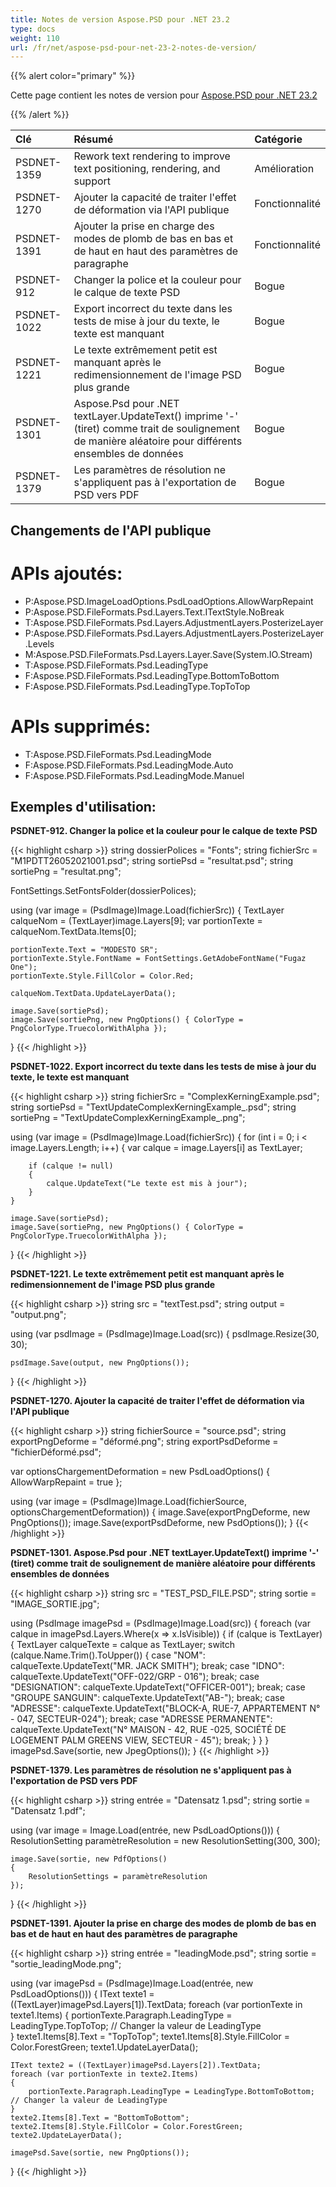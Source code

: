 ```yaml
---
title: Notes de version Aspose.PSD pour .NET 23.2
type: docs
weight: 110
url: /fr/net/aspose-psd-pour-net-23-2-notes-de-version/
---
```


{{% alert color="primary" %}}

Cette page contient les notes de version pour [Aspose.PSD pour .NET 23.2](https://www.nuget.org/packages/Aspose.PSD/)

{{% /alert %}}

|**Clé**|**Résumé**|**Catégorie**|
| :- | :- | :- |
|PSDNET-1359|Rework text rendering to improve text positioning, rendering, and support|Amélioration|
|PSDNET-1270|Ajouter la capacité de traiter l'effet de déformation via l'API publique|Fonctionnalité|
|PSDNET-1391|Ajouter la prise en charge des modes de plomb de bas en bas et de haut en haut des paramètres de paragraphe|Fonctionnalité|
|PSDNET-912|Changer la police et la couleur pour le calque de texte PSD|Bogue|
|PSDNET-1022|Export incorrect du texte dans les tests de mise à jour du texte, le texte est manquant|Bogue|
|PSDNET-1221|Le texte extrêmement petit est manquant après le redimensionnement de l'image PSD plus grande|Bogue|
|PSDNET-1301|Aspose.Psd pour .NET textLayer.UpdateText() imprime '-' (tiret) comme trait de soulignement de manière aléatoire pour différents ensembles de données|Bogue|
|PSDNET-1379|Les paramètres de résolution ne s'appliquent pas à l'exportation de PSD vers PDF|Bogue|


## **Changements de l'API publique**
# **APIs ajoutés:**
- P:Aspose.PSD.ImageLoadOptions.PsdLoadOptions.AllowWarpRepaint
- P:Aspose.PSD.FileFormats.Psd.Layers.Text.ITextStyle.NoBreak
- T:Aspose.PSD.FileFormats.Psd.Layers.AdjustmentLayers.PosterizeLayer
- P:Aspose.PSD.FileFormats.Psd.Layers.AdjustmentLayers.PosterizeLayer.Levels
- M:Aspose.PSD.FileFormats.Psd.Layers.Layer.Save(System.IO.Stream)
- T:Aspose.PSD.FileFormats.Psd.LeadingType
- F:Aspose.PSD.FileFormats.Psd.LeadingType.BottomToBottom
- F:Aspose.PSD.FileFormats.Psd.LeadingType.TopToTop


# **APIs supprimés:**
- T:Aspose.PSD.FileFormats.Psd.LeadingMode
- F:Aspose.PSD.FileFormats.Psd.LeadingMode.Auto
- F:Aspose.PSD.FileFormats.Psd.LeadingMode.Manuel


## **Exemples d'utilisation:**

**PSDNET-912. Changer la police et la couleur pour le calque de texte PSD**

{{< highlight csharp >}}
string dossierPolices = "Fonts";
string fichierSrc = "M1PDTT26052021001.psd";
string sortiePsd = "resultat.psd";
string sortiePng = "resultat.png";

FontSettings.SetFontsFolder(dossierPolices);

using (var image = (PsdImage)Image.Load(fichierSrc))
{
    TextLayer calqueNom = (TextLayer)image.Layers[9];
    var portionTexte = calqueNom.TextData.Items[0];

    portionTexte.Text = "MODESTO SR";
    portionTexte.Style.FontName = FontSettings.GetAdobeFontName("Fugaz One");
    portionTexte.Style.FillColor = Color.Red;

    calqueNom.TextData.UpdateLayerData();

    image.Save(sortiePsd);
    image.Save(sortiePng, new PngOptions() { ColorType = PngColorType.TruecolorWithAlpha });
}
{{< /highlight >}}

**PSDNET-1022. Export incorrect du texte dans les tests de mise à jour du texte, le texte est manquant**

{{< highlight csharp >}}
string fichierSrc = "ComplexKerningExample.psd";
string sortiePsd = "TextUpdateComplexKerningExample_.psd";
string sortiePng = "TextUpdateComplexKerningExample_.png";

using (var image = (PsdImage)Image.Load(fichierSrc))
{
    for (int i = 0; i < image.Layers.Length; i++)
    {
        var calque = image.Layers[i] as TextLayer;

        if (calque != null)
        {
            calque.UpdateText("Le texte est mis à jour");
        }
    }

    image.Save(sortiePsd);
    image.Save(sortiePng, new PngOptions() { ColorType = PngColorType.TruecolorWithAlpha });
}
{{< /highlight >}}

**PSDNET-1221. Le texte extrêmement petit est manquant après le redimensionnement de l'image PSD plus grande**

{{< highlight csharp >}}
string src = "textTest.psd";
string output = "output.png";

using (var psdImage = (PsdImage)Image.Load(src))
{
    psdImage.Resize(30, 30);

    psdImage.Save(output, new PngOptions());
}
{{< /highlight >}}

**PSDNET-1270. Ajouter la capacité de traiter l'effet de déformation via l'API publique**

{{< highlight csharp >}}
string fichierSource = "source.psd";
string exportPngDeforme = "déformé.png";
string exportPsdDeforme = "fichierDéformé.psd";

var optionsChargementDeformation = new PsdLoadOptions() { AllowWarpRepaint = true };

using (var image = (PsdImage)Image.Load(fichierSource, optionsChargementDeformation))
{
    image.Save(exportPngDeforme, new PngOptions());
    image.Save(exportPsdDeforme, new PsdOptions());
}
{{< /highlight >}}

**PSDNET-1301. Aspose.Psd pour .NET textLayer.UpdateText() imprime '-' (tiret) comme trait de soulignement de manière aléatoire pour différents ensembles de données**

{{< highlight csharp >}}
string src = "TEST_PSD_FILE.PSD";
string sortie = "IMAGE_SORTIE.jpg";

using (PsdImage imagePsd = (PsdImage)Image.Load(src))
{
    foreach (var calque in imagePsd.Layers.Where(x => x.IsVisible))
    {
        if (calque is TextLayer)
        {
            TextLayer calqueTexte = calque as TextLayer;
            switch (calque.Name.Trim().ToUpper())
            {
                case "NOM":
                    calqueTexte.UpdateText("MR. JACK SMITH");
                    break;
                case "IDNO":
                    calqueTexte.UpdateText("OFF-022/GRP - 016");
                    break;
                case "DESIGNATION":
                    calqueTexte.UpdateText("OFFICER-001");
                    break;
                case "GROUPE SANGUIN":
                    calqueTexte.UpdateText("AB-");
                    break;
                case "ADRESSE":
                    calqueTexte.UpdateText("BLOCK-A, RUE-7, APPARTEMENT N° - 047, SECTEUR-024");
                    break;
                case "ADRESSE PERMANENTE":
                    calqueTexte.UpdateText("N° MAISON - 42, RUE -025, SOCIÉTÉ DE LOGEMENT PALM GREENS VIEW, SECTEUR - 45");
                    break;
            }
        }
    }
    imagePsd.Save(sortie, new JpegOptions());
}
{{< /highlight >}}

**PSDNET-1379. Les paramètres de résolution ne s'appliquent pas à l'exportation de PSD vers PDF**

{{< highlight csharp >}}
string entrée = "Datensatz 1.psd";
string sortie = "Datensatz 1.pdf";

using (var image = Image.Load(entrée, new PsdLoadOptions()))
{
    ResolutionSetting paramètreResolution = new ResolutionSetting(300, 300);

    image.Save(sortie, new PdfOptions()
    {
        ResolutionSettings = paramètreResolution
    });
}
{{< /highlight >}}

**PSDNET-1391. Ajouter la prise en charge des modes de plomb de bas en bas et de haut en haut des paramètres de paragraphe**

{{< highlight csharp >}}
string entrée = "leadingMode.psd";
string sortie = "sortie_leadingMode.png";

using (var imagePsd = (PsdImage)Image.Load(entrée, new PsdLoadOptions()))
{
    IText texte1 = ((TextLayer)imagePsd.Layers[1]).TextData;
    foreach (var portionTexte in texte1.Items)
    {
        portionTexte.Paragraph.LeadingType = LeadingType.TopToTop; // Changer la valeur de LeadingType  
    }
    texte1.Items[8].Text = "TopToTop";
    texte1.Items[8].Style.FillColor = Color.ForestGreen;
    texte1.UpdateLayerData();

    IText texte2 = ((TextLayer)imagePsd.Layers[2]).TextData;
    foreach (var portionTexte in texte2.Items)
    {
        portionTexte.Paragraph.LeadingType = LeadingType.BottomToBottom; // Changer la valeur de LeadingType   
    }
    texte2.Items[8].Text = "BottomToBottom";
    texte2.Items[8].Style.FillColor = Color.ForestGreen;
    texte2.UpdateLayerData();

    imagePsd.Save(sortie, new PngOptions());
}
{{< /highlight >}}
